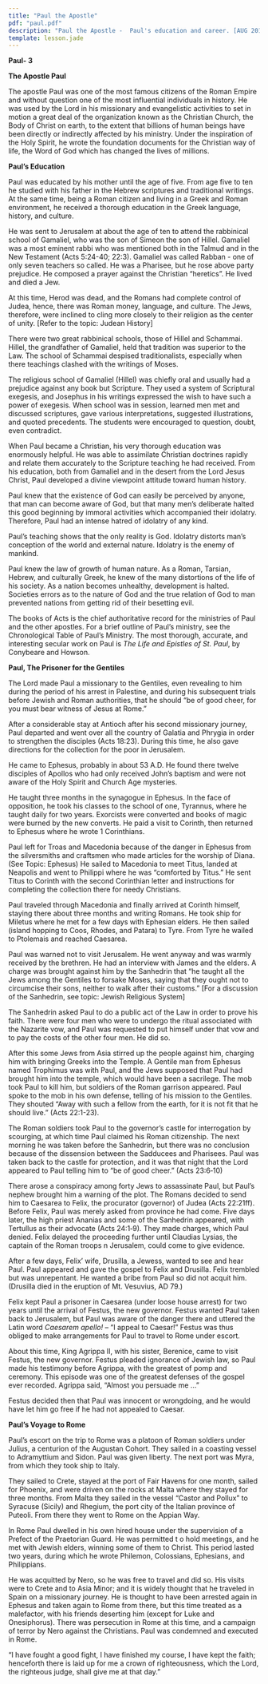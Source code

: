 ```yaml
---
title: "Paul the Apostle"
pdf: "paul.pdf"
description: "Paul the Apostle -  Paul's education and career. [AUG 2014]"
template: lesson.jade
---
```



**Paul- 3**

**The Apostle Paul**

The apostle Paul was one of the most famous citizens of the Roman Empire
and without question one of the most influential individuals in history.
He was used by the Lord in his missionary and evangelistic activities to
set in motion a great deal of the organization known as the Christian
Church, the Body of Christ on earth, to the extent that billions of
human beings have been directly or indirectly affected by his ministry.
Under the inspiration of the Holy Spirit, he wrote the foundation
documents for the Christian way of life, the Word of God which has
changed the lives of millions.

**Paul’s Education**

Paul was educated by his mother until the age of five. From age five to
ten he studied with his father in the Hebrew scriptures and traditional
writings. At the same time, being a Roman citizen and living in a Greek
and Roman environment, he received a thorough education in the Greek
language, history, and culture.

He was sent to Jerusalem at about the age of ten to attend the
rabbinical school of Gamaliel, who was the son of Simeon the son of
Hillel. Gamaliel was a most eminent rabbi who was mentioned both in the
Talmud and in the New Testament (Acts 5:24-40; 22:3). Gamaliel was
called Rabban - one of only seven teachers so called. He was a Pharisee,
but he rose above party prejudice. He composed a prayer against the
Christian “heretics”. He lived and died a Jew.

At this time, Herod was dead, and the Romans had complete control of
Judea, hence, there was Roman money, language, and culture. The Jews,
therefore, were inclined to cling more closely to their religion as the
center of unity. [Refer to the topic: Judean History]

There were two great rabbinical schools, those of Hillel and Schammai.
Hillel, the grandfather of Gamaliel, held that tradition was superior to
the Law. The school of Schammai despised traditionalists, especially
when there teachings clashed with the writings of Moses.

The religious school of Gamaliel (Hillel) was chiefly oral and usually
had a prejudice against any book but Scripture. They used a system of
Scriptural exegesis, and Josephus in his writings expressed the wish to
have such a power of exegesis. When school was in session, learned men
met and discussed scriptures, gave various interpretations, suggested
illustrations, and quoted precedents. The students were encouraged to
question, doubt, even contradict.

When Paul became a Christian, his very thorough education was enormously
helpful. He was able to assimilate Christian doctrines rapidly and
relate them accurately to the Scripture teaching he had received. From
his education, both from Gamaliel and in the desert from the Lord Jesus
Christ, Paul developed a divine viewpoint attitude toward human history.

Paul knew that the existence of God can easily be perceived by anyone,
that man can become aware of God, but that many men’s deliberate halted
this good beginning by immoral activities which accompanied their
idolatry. Therefore, Paul had an intense hatred of idolatry of any kind.

Paul’s teaching shows that the only reality is God. Idolatry distorts
man’s conception of the world and external nature. Idolatry is the enemy
of mankind.

Paul knew the law of growth of human nature. As a Roman, Tarsian,
Hebrew, and culturally Greek, he knew of the many distortions of the
life of his society. As a nation becomes unhealthy, development is
halted. Societies errors as to the nature of God and the true relation
of God to man prevented nations from getting rid of their besetting
evil.

The books of Acts is the chief authoritative record for the ministries
of Paul and the other apostles. For a brief outline of Paul’s ministry,
see the Chronological Table of Paul’s Ministry. The most thorough,
accurate, and interesting secular work on Paul is *The Life and Epistles
of St. Paul*, by Conybeare and Howson.

**Paul, The Prisoner for the Gentiles**

The Lord made Paul a missionary to the Gentiles, even revealing to him
during the period of his arrest in Palestine, and during his subsequent
trials before Jewish and Roman authorities, that he should “be of good
cheer, for you must bear witness of Jesus at Rome.”

After a considerable stay at Antioch after his second missionary
journey, Paul departed and went over all the country of Galatia and
Phrygia in order to strengthen the disciples (Acts 18:23). During this
time, he also gave directions for the collection for the poor in
Jerusalem.

He came to Ephesus, probably in about 53 A.D. He found there twelve
disciples of Apollos who had only received John’s baptism and were not
aware of the Holy Spirit and Church Age mysteries.

He taught three months in the synagogue in Ephesus. In the face of
opposition, he took his classes to the school of one, Tyrannus, where he
taught daily for two years. Exorcists were converted and books of magic
were burned by the new converts. He paid a visit to Corinth, then
returned to Ephesus where he wrote 1 Corinthians.

Paul left for Troas and Macedonia because of the danger in Ephesus from
the silversmiths and craftsmen who made articles for the worship of
Diana. (See Topic: Ephesus) He sailed to Macedonia to meet Titus, landed
at Neapolis and went to Philippi where he was “comforted by Titus.” He
sent Titus to Corinth with the second Corinthian letter and instructions
for completing the collection there for needy Christians.

Paul traveled through Macedonia and finally arrived at Corinth himself,
staying there about three months and writing Romans. He took ship for
Miletus where he met for a few days with Ephesian elders. He then sailed
(island hopping to Coos, Rhodes, and Patara) to Tyre. From Tyre he
wailed to Ptolemais and reached Caesarea.

Paul was warned not to visit Jerusalem. He went anyway and was warmly
received by the brethren. He had an interview with James and the elders.
A charge was brought against him by the Sanhedrin that “he taught all
the Jews among the Gentiles to forsake Moses, saying that they ought not
to circumcise their sons, neither to walk after their customs.” [For a
discussion of the Sanhedrin, see topic: Jewish Religious System]

The Sanhedrin asked Paul to do a public act of the Law in order to prove
his faith. There were four men who were to undergo the ritual associated
with the Nazarite vow, and Paul was requested to put himself under that
vow and to pay the costs of the other four men. He did so.

After this some Jews from Asia stirred up the people against him,
charging him with bringing Greeks into the Temple. A Gentile man from
Ephesus named Trophimus was with Paul, and the Jews supposed that Paul
had brought him into the temple, which would have been a sacrilege. The
mob took Paul to kill him, but soldiers of the Roman garrison appeared.
Paul spoke to the mob in his own defense, telling of his mission to the
Gentiles. They shouted “Away with such a fellow from the earth, for it
is not fit that he should live.” (Acts 22:1-23).

The Roman soldiers took Paul to the governor’s castle for interrogation
by scourging, at which time Paul claimed his Roman citizenship. The next
morning he was taken before the Sanhedrin, but there was no conclusion
because of the dissension between the Sadducees and Pharisees. Paul was
taken back to the castle for protection, and it was that night that the
Lord appeared to Paul telling him to “be of good cheer.” (Acts 23:6‑10)

There arose a conspiracy among forty Jews to assassinate Paul, but
Paul’s nephew brought him a warning of the plot. The Romans decided to
send him to Caesarea to Felix, the procurator (governor) of Judea
(Acts 22:21ff). Before Felix, Paul was merely asked from province he had
come. Five days later, the high priest Ananias and some of the Sanhedrin
appeared, with Tertullus as their advocate (Acts 24:1‑9). They made
charges, which Paul denied. Felix delayed the proceeding further until
Claudias Lysias, the captain of the Roman troops n Jerusalem, could come
to give evidence.

After a few days, Felix’ wife, Drusilla, a Jewess, wanted to see and
hear Paul. Paul appeared and gave the gospel to Felix and Drusilla.
Felix trembled but was unrepentant. He wanted a bribe from Paul so did
not acquit him. (Drusilla died in the eruption of Mt. Vesuvius, AD 79.)

Felix kept Paul a prisoner in Caesarea (under loose house arrest) for
two years until the arrival of Festus, the new governor. Festus wanted
Paul taken back to Jerusalem, but Paul was aware of the danger there and
uttered the Latin word *Caesarem apello!* – “I appeal to Caesar!” Festus
was thus obliged to make arrangements for Paul to travel to Rome under
escort.

About this time, King Agrippa II, with his sister, Berenice, came to
visit Festus, the new governor. Festus pleaded ignorance of Jewish law,
so Paul made his testimony before Agrippa, with the greatest of pomp and
ceremony. This episode was one of the greatest defenses of the gospel
ever recorded. Agrippa said, “Almost you persuade me …”

Festus decided then that Paul was innocent or wrongdoing, and he would
have let him go free if he had not appealed to Caesar.

**Paul’s Voyage to Rome**

Paul’s escort on the trip to Rome was a platoon of Roman soldiers under
Julius, a centurion of the Augustan Cohort. They sailed in a coasting
vessel to Adramyttium and Sidon. Paul was given liberty. The next port
was Myra, from which they took ship to Italy.

They sailed to Crete, stayed at the port of Fair Havens for one month,
sailed for Phoenix, and were driven on the rocks at Malta where they
stayed for three months. From Malta they sailed in the vessel “Castor
and Pollux” to Syracuse (Sicily) and Rhegium, the port city of the
Italian province of Puteoli. From there they went to Rome on the Appian
Way.

In Rome Paul dwelled in his own hired house under the supervision of a
Prefect of the Praetorian Guard. He was permitted t o hold meetings, and
he met with Jewish elders, winning some of them to Christ. This period
lasted two years, during which he wrote Philemon, Colossians, Ephesians,
and Philippians.

He was acquitted by Nero, so he was free to travel and did so. His
visits were to Crete and to Asia Minor; and it is widely thought that he
traveled in Spain on a missionary journey. He is thought to have been
arrested again in Ephesus and taken again to Rome from there, but this
time treated as a malefactor, with his friends deserting him (except for
Luke and Onesiphorus). There was persecution in Rome at this time, and a
campaign of terror by Nero against the Christians. Paul was condemned
and executed in Rome.

“I have fought a good fight, I have finished my course, I have kept the
faith; henceforth there is laid up for me a crown of righteousness,
which the Lord, the righteous judge, shall give me at that day.”

